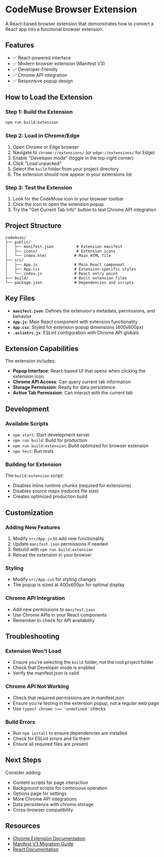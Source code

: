 # CodeMuse Browser Extension

A React-based browser extension that demonstrates how to convert a React app into a functional browser extension.

## Features

- ✅ React-powered interface
- ✅ Modern browser extension (Manifest V3)
- ✅ Developer-friendly
- ✅ Chrome API integration
- ✅ Responsive popup design

## How to Load the Extension

### Step 1: Build the Extension
```bash
npm run build:extension
```

### Step 2: Load in Chrome/Edge
1. Open Chrome or Edge browser
2. Navigate to `chrome://extensions/` (or `edge://extensions/` for Edge)
3. Enable "Developer mode" (toggle in the top-right corner)
4. Click "Load unpacked"
5. Select the `build` folder from your project directory
6. The extension should now appear in your extensions list

### Step 3: Test the Extension
1. Look for the CodeMuse icon in your browser toolbar
2. Click the icon to open the extension popup
3. Try the "Get Current Tab Info" button to test Chrome API integration

## Project Structure

```
codemuse/
├── public/
│   ├── manifest.json          # Extension manifest
│   ├── icons/                 # Extension icons
│   └── index.html            # Main HTML file
├── src/
│   ├── App.js                # Main React component
│   ├── App.css               # Extension-specific styles
│   └── index.js              # React entry point
├── build/                    # Built extension files
└── package.json              # Dependencies and scripts
```

## Key Files

- **`manifest.json`**: Defines the extension's metadata, permissions, and behavior
- **`App.js`**: Main React component with extension functionality
- **`App.css`**: Styled for extension popup dimensions (400x600px)
- **`.eslintrc.js`**: ESLint configuration with Chrome API globals

## Extension Capabilities

The extension includes:
- **Popup Interface**: React-based UI that opens when clicking the extension icon
- **Chrome API Access**: Can query current tab information
- **Storage Permission**: Ready for data persistence
- **Active Tab Permission**: Can interact with the current tab

## Development

### Available Scripts

- `npm start`: Start development server
- `npm run build`: Build for production
- `npm run build:extension`: Build optimized for browser extension
- `npm test`: Run tests

### Building for Extension

The `build:extension` script:
- Disables inline runtime chunks (required for extensions)
- Disables source maps (reduces file size)
- Creates optimized production build

## Customization

### Adding New Features
1. Modify `src/App.js` to add new functionality
2. Update `manifest.json` permissions if needed
3. Rebuild with `npm run build:extension`
4. Reload the extension in your browser

### Styling
- Modify `src/App.css` for styling changes
- The popup is sized at 400x600px for optimal display

### Chrome API Integration
- Add new permissions to `manifest.json`
- Use Chrome APIs in your React components
- Remember to check for API availability

## Troubleshooting

### Extension Won't Load
- Ensure you're selecting the `build` folder, not the root project folder
- Check that Developer mode is enabled
- Verify the manifest.json is valid

### Chrome API Not Working
- Check that required permissions are in manifest.json
- Ensure you're testing in the extension popup, not a regular web page
- Use `typeof chrome !== 'undefined'` checks

### Build Errors
- Run `npm install` to ensure dependencies are installed
- Check for ESLint errors and fix them
- Ensure all required files are present

## Next Steps

Consider adding:
- Content scripts for page interaction
- Background scripts for continuous operation
- Options page for settings
- More Chrome API integrations
- Data persistence with chrome.storage
- Cross-browser compatibility

## Resources

- [Chrome Extension Documentation](https://developer.chrome.com/docs/extensions/)
- [Manifest V3 Migration Guide](https://developer.chrome.com/docs/extensions/migrating/)
- [React Documentation](https://reactjs.org/docs/)
